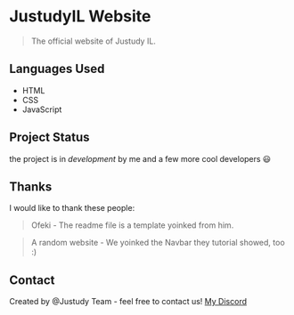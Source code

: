 # JustudyIL Website
> The official website of Justudy IL.

## Languages Used
 - HTML
 - CSS
 - JavaScript

## Project Status
the project is in _development_ by me and a few more cool developers 😃

## Thanks
I would like to thank these people:
> Ofeki - The readme file is a template yoinked from him.

> A random website - We yoinked the Navbar they tutorial showed, too :)
## Contact
Created by @Justudy Team - feel free to contact us!
[My Discord](https://discordapp.com/users/826419463506755605/)
